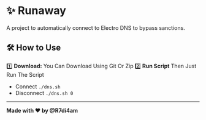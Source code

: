 # ✨ Runaway  

A project to automatically connect to Electro DNS to bypass sanctions.

## 🛠️ How to Use
1️⃣ **Download:** You Can Download Using Git Or Zip
2️⃣ **Run Script** Then Just Run The Script
+ Connect `./dns.sh`
+ Disconnect `./dns.sh 0`
---

**Made with ❤️ by @R7di4am**